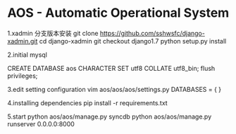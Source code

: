 AOS - Automatic Operational System
===========================================================
1.xadmin 分支版本安装
git clone https://github.com/sshwsfc/django-xadmin.git
cd django-xadmin
git checkout django1.7
python setup.py install

2.initial mysql

CREATE DATABASE aos CHARACTER SET utf8 COLLATE utf8_bin;
flush privileges;

3.edit setting configuration
vim aos/aos/aos/settings.py
DATABASES = { } 

4.installing dependencies 
pip install -r requirements.txt 

5.start
python aos/aos/manage.py syncdb
python aos/aos/manage.py runserver 0.0.0.0:8000

